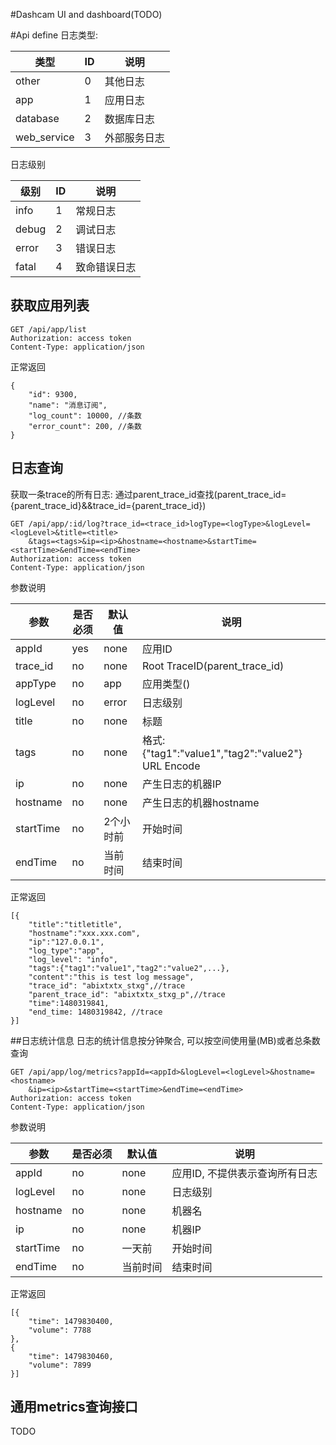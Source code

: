 #Dashcam UI and dashboard(TODO)

#Api define
日志类型:

|类型|ID|说明|
|---|---|---|
|other|0|其他日志|
|app|1|应用日志|
|database|2|数据库日志|
|web_service|3|外部服务日志|

日志级别

|级别|ID|说明|
|---|---|---|
|info|1|常规日志|
|debug|2|调试日志|
|error|3|错误日志|
|fatal|4|致命错误日志|

## 获取应用列表
```
GET /api/app/list
Authorization: access token
Content-Type: application/json
```
正常返回
```
{
    "id": 9300,
    "name": "消息订阅",
    "log_count": 10000, //条数
    "error_count": 200, //条数
}
```
## 日志查询
获取一条trace的所有日志: 通过parent_trace_id查找(parent_trace_id={parent_trace_id}&&trace_id={parent_trace_id})
```
GET /api/app/:id/log?trace_id=<trace_id>logType=<logType>&logLevel=<logLevel>&title=<title>
    &tags=<tags>&ip=<ip>&hostname=<hostname>&startTime=<startTime>&endTime=<endTime>
Authorization: access token
Content-Type: application/json
```
参数说明

|参数|是否必须|默认值|说明|
|---|---| ---|---|
|appId|yes|none|应用ID|
|trace_id|no|none|Root TraceID(parent_trace_id)|
|appType|no|app|应用类型()|
|logLevel|no|error|日志级别|
|title|no|none|标题|
|tags|no|none|格式:{"tag1":"value1","tag2":"value2"} URL Encode|
|ip|no|none|产生日志的机器IP|
|hostname|no|none|产生日志的机器hostname|
|startTime|no|2个小时前|开始时间|
|endTime|no|当前时间|结束时间|
正常返回
```
[{
    "title":"titletitle",
    "hostname":"xxx.xxx.com",
    "ip":"127.0.0.1",
    "log_type":"app",
    "log_level": "info",
    "tags":{"tag1":"value1","tag2":"value2",...},
    "content":"this is test log message",
    "trace_id": "abixtxtx_stxg",//trace
    "parent_trace_id": "abixtxtx_stxg_p",//trace
    "time":1480319841,
    "end_time: 1480319842, //trace
}]
```
##日志统计信息
日志的统计信息按分钟聚合, 可以按空间使用量(MB)或者总条数查询
```
GET /api/app/log/metrics?appId=<appId>&logLevel=<logLevel>&hostname=<hostname>
    &ip=<ip>&startTime=<startTime>&endTime=<endTime>
Authorization: access token
Content-Type: application/json
```
参数说明

|参数|是否必须|默认值|说明|
|---|---| ---|---|
|appId|no|none|应用ID, 不提供表示查询所有日志|
|logLevel|no|none|日志级别|
|hostname|no|none|机器名|
|ip|no|none|机器IP|
|startTime|no|一天前|开始时间|
|endTime|no|当前时间|结束时间|

正常返回
```
[{
    "time": 1479830400,
    "volume": 7788 
},
{
    "time": 1479830460,
    "volume": 7899
}]
```

## 通用metrics查询接口
TODO
